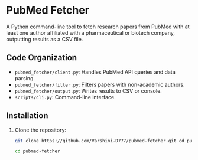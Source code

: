 # PubMed Fetcher

A Python command-line tool to fetch research papers from PubMed with at least one author affiliated with a pharmaceutical or biotech company, outputting results as a CSV file.

## Code Organization
- `pubmed_fetcher/client.py`: Handles PubMed API queries and data parsing.
- `pubmed_fetcher/filter.py`: Filters papers with non-academic authors.
- `pubmed_fetcher/output.py`: Writes results to CSV or console.
- `scripts/cli.py`: Command-line interface.

## Installation
1. Clone the repository:
   ```bash
   git clone https://github.com/Varshini-D777/pubmed-fetcher.git cd pubmed-fetcher

   cd pubmed-fetcher